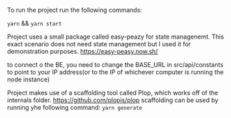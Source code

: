 To run the project run the following commands:

`yarn` && 
`yarn start`

Project uses a small package called easy-peazy for state managenemt. This exact scenario does not need state management but I used it for demonstration purposes.
https://easy-peasy.now.sh/

to connect o the BE, you need to change the BASE_URL in src/api/constants to point to your IP address(or to the IP of whichever computer is running the node instance)

Project makes use of a scaffolding tool called Plop, which works off of the internals folder.
https://github.com/plopjs/plop
scaffolding can be used by running yhe following command:
`yarn generate`
